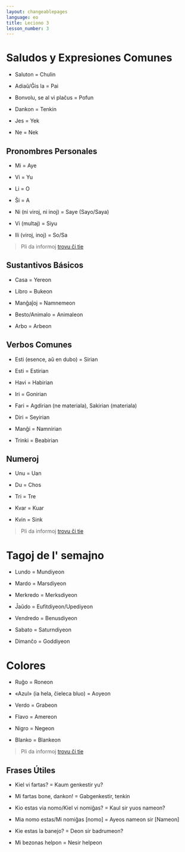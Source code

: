 ```yaml
---
layout: changeablepages
language: eo
title: Leciono 3
lesson_number: 3
---
```



# Saludos y Expresiones Comunes

- Saluton = Chulin

- Adiaŭ/Ĝis la = Pai
  
- Bonvolu, se al vi plaĉus = Pofun

- Dankon = Tenkin

- Jes = Yek

- Ne = Nek

## Pronombres Personales
- Mi = Aye

- Vi = Yu

- Li = O

- Ŝi = A

- Ni (ni viroj, ni inoj) = Saye (Sayo/Saya)

- Vi (multaj) = Siyu

- Ili (viroj, inoj) = So/Sa

> Pli da informoj [trovu ĉi tie](../../../../docs/sentencewords/#pronombres-personales)

## Sustantivos Básicos 

- Casa = Yereon

- Libro = Bukeon

- Manĝaĵoj = Namnemeon

- Besto/Animalo = Animaleon

- Arbo = Arbeon

## Verbos Comunes

- Esti (esence, aŭ en dubo) = Sirian

- Esti  = Estirian

- Havi = Habirian

- Iri = Gonirian

- Fari = Agdirian (ne materiala), Sakirian (materiala)

- Diri = Seyirian

- Manĝi = Namnirian

- Trinki = Beabirian

## Numeroj

- Unu = Uan

- Du = Chos

- Tri = Tre

- Kvar = Kuar

- Kvin = Sink

> Pli da informoj [trovu ĉi tie](../../../../docs/numbers)

# Tagoj de l' semajno

- Lundo = Mundiyeon

- Mardo = Marsdiyeon

- Merkredo = Merksdiyeon

- Ĵaŭdo = Eufitdiyeon/Upediyeon

- Vendredo = Benusdiyeon

- Sabato = Saturndiyeon

- Dimanĉo = Goddiyeon

# Colores

- Ruĝo = Roneon

- «Azul» (ia hela, ĉieleca bluo) = Aoyeon

- Verdo = Grabeon

- Flavo = Amereon

- Nigro = Negeon

- Blanko = Blankeon

> Pli da informoj [trovu ĉi tie](../../../../docs/colors)

## Frases Útiles

- Kiel vi fartas? = Kaum genkestir yu?

- Mi fartas bone, dankon! = Gabgenkestir, tenkin

- Kio estas via nomo/Kiel vi nomiĝas? = Kaul sir yuos nameon?

- Mia nomo estas/Mi nomiĝas [nomo] = Ayeos nameon sir [Nameon]

- Kie estas la banejo? = Deon sir badrumeon?

- Mi bezonas helpon = Nesir helpeon
